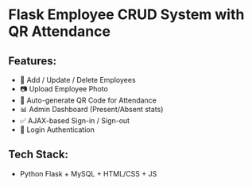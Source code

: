 # Flask Employee CRUD System with QR Attendance

## Features:
- 🧑 Add / Update / Delete Employees
- 📷 Upload Employee Photo
- 📇 Auto-generate QR Code for Attendance
- 📊 Admin Dashboard (Present/Absent stats)
- ✅ AJAX-based Sign-in / Sign-out
- 🔐 Login Authentication

## Tech Stack:
- Python Flask + MySQL + HTML/CSS + JS
